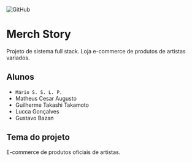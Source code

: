 ![GitHub](https://img.shields.io/github/license/Mario2930/2emib-ac1)
# Merch Story
Projeto de sistema full stack. Loja e-commerce de produtos de artistas variados.
## Alunos
- `Mário S. S. L. P.`
- Matheus Cesar Augusto 
- Guilherme Takashi Takamoto
- Lucca Gonçalves
- Gustavo Bazan
## Tema do projeto
E-commerce de produtos oficiais de artistas.
